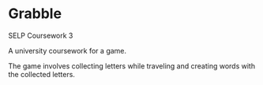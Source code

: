 # Grabble
SELP Coursework 3


A university coursework for a game. 

The game involves collecting letters while traveling and creating words with the collected letters.
